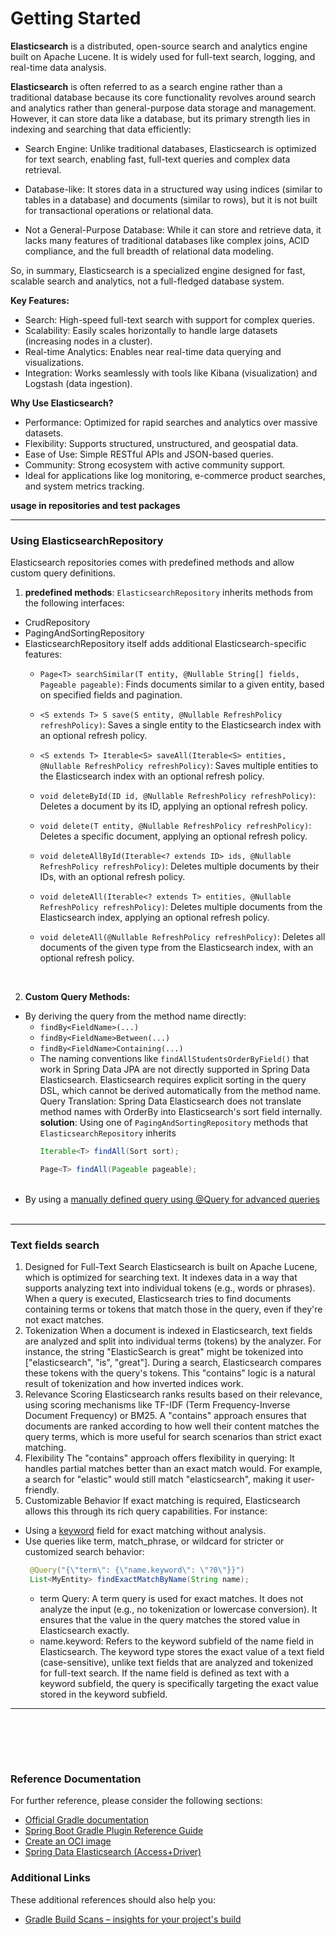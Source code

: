 # Getting Started  


**Elasticsearch** is a distributed, open-source search and analytics engine built on Apache Lucene.
It is widely used for full-text search, logging, and real-time data analysis.  

**Elasticsearch** is often referred to as a search engine rather than a traditional database because its core functionality
revolves around search and analytics rather than general-purpose data storage and management.
However, it can store data like a database, but its primary strength lies in indexing and searching that data efficiently:

- Search Engine: Unlike traditional databases, Elasticsearch is optimized for text search, enabling fast, full-text queries and complex data retrieval.

- Database-like: It stores data in a structured way using indices (similar to tables in a database) and documents (similar to rows),
  but it is not built for transactional operations or relational data.

- Not a General-Purpose Database: While it can store and retrieve data, it lacks many features of traditional databases
  like complex joins, ACID compliance, and the full breadth of relational data modeling.

So, in summary, Elasticsearch is a specialized engine designed for fast, scalable search and analytics, not a full-fledged database system.

**Key Features:**
- Search: High-speed full-text search with support for complex queries.
- Scalability: Easily scales horizontally to handle large datasets (increasing nodes in a cluster).
- Real-time Analytics: Enables near real-time data querying and visualizations.
- Integration: Works seamlessly with tools like Kibana (visualization) and Logstash (data ingestion).  

**Why Use Elasticsearch?**
- Performance: Optimized for rapid searches and analytics over massive datasets.
- Flexibility: Supports structured, unstructured, and geospatial data.
- Ease of Use: Simple RESTful APIs and JSON-based queries.
- Community: Strong ecosystem with active community support.
- Ideal for applications like log monitoring, e-commerce product searches, and system metrics tracking.  

**usage in repositories and test packages**
****  
### Using ElasticsearchRepository 

Elasticsearch repositories comes with predefined methods and allow custom query definitions.  
1. **predefined methods**: `ElasticsearchRepository` inherits methods from the following interfaces:
- CrudRepository
- PagingAndSortingRepository
- ElasticsearchRepository itself adds additional Elasticsearch-specific features:  
  - `Page<T> searchSimilar(T entity, @Nullable String[] fields, Pageable pageable)`: 
Finds documents similar to a given entity, based on specified fields and pagination.
  
  - `<S extends T> S save(S entity, @Nullable RefreshPolicy refreshPolicy)`: 
Saves a single entity to the Elasticsearch index with an optional refresh policy.

  - `<S extends T> Iterable<S> saveAll(Iterable<S> entities, @Nullable RefreshPolicy refreshPolicy)`: 
Saves multiple entities to the Elasticsearch index with an optional refresh policy.

  - `void deleteById(ID id, @Nullable RefreshPolicy refreshPolicy)`: 
Deletes a document by its ID, applying an optional refresh policy.

  - `void delete(T entity, @Nullable RefreshPolicy refreshPolicy)`: 
Deletes a specific document, applying an optional refresh policy.

  - `void deleteAllById(Iterable<? extends ID> ids, @Nullable RefreshPolicy refreshPolicy)`: 
Deletes multiple documents by their IDs, with an optional refresh policy.

  - `void deleteAll(Iterable<? extends T> entities, @Nullable RefreshPolicy refreshPolicy)`: 
Deletes multiple documents from the Elasticsearch index, applying an optional refresh policy.

  - `void deleteAll(@Nullable RefreshPolicy refreshPolicy)`: 
Deletes all documents of the given type from the Elasticsearch index, with an optional refresh policy.
<br>  
  
2. **Custom Query Methods:**  
- By deriving the query from the method name directly:
  - `findBy<FieldName>(...)`
  - `findBy<FieldName>Between(...)`
  - `findBy<FieldName>Containing(...)`
  - The naming conventions like `findAllStudentsOrderByField()` that work in Spring Data JPA are not directly supported in Spring Data Elasticsearch.
    Elasticsearch requires explicit sorting in the query DSL, which cannot be derived automatically from the method name.
    Query Translation: Spring Data Elasticsearch does not translate method names with OrderBy into Elasticsearch's sort field internally.
    **solution**: Using one of `PagingAndSortingRepository` methods that `ElasticsearchRepository` inherits
    ```java
    Iterable<T> findAll(Sort sort);
    
    Page<T> findAll(Pageable pageable);
    ```    
   <br>
- By using a [manually defined query using @Query for advanced queries](https://docs.spring.io/spring-data/elasticsearch/reference/elasticsearch/repositories/elasticsearch-repository-queries.html)
<br><br>  
*******  
### Text fields search
1. Designed for Full-Text Search
   Elasticsearch is built on Apache Lucene, which is optimized for searching text. It indexes data in a way that supports 
analyzing text into individual tokens (e.g., words or phrases). When a query is executed, Elasticsearch tries to find documents 
containing terms or tokens that match those in the query, even if they're not exact matches.
2. Tokenization
   When a document is indexed in Elasticsearch, text fields are analyzed and split into individual terms (tokens)
by the analyzer. For instance, the string "ElasticSearch is great" might be tokenized into ["elasticsearch", "is", "great"].
During a search, Elasticsearch compares these tokens with the query's tokens. This "contains" logic is a natural result of tokenization and how inverted indices work.
3. Relevance Scoring
   Elasticsearch ranks results based on their relevance, using scoring mechanisms like TF-IDF (Term Frequency-Inverse Document Frequency)
or BM25. A "contains" approach ensures that documents are ranked according to how well their content matches the query terms,
which is more useful for search scenarios than strict exact matching.
4. Flexibility
   The "contains" approach offers flexibility in querying: It handles partial matches better than an exact match would.
For example, a search for "elastic" would still match "elasticsearch", making it user-friendly.
5. Customizable Behavior
   If exact matching is required, Elasticsearch allows this through its rich query capabilities. For instance:
- Using a [keyword](https://www.elastic.co/guide/en/elasticsearch/reference/current/keyword.html) field for exact matching without analysis.
- Use queries like term, match_phrase, or wildcard for stricter or customized search behavior:
   ```java
    @Query("{\"term\": {\"name.keyword\": \"?0\"}}")
    List<MyEntity> findExactMatchByName(String name);
    ```  
    - term Query: A term query is used for exact matches. It does not analyze the input (e.g., no tokenization or lowercase conversion).
It ensures that the value in the query matches the stored value in Elasticsearch exactly.
    - name.keyword: Refers to the keyword subfield of the name field in Elasticsearch. The keyword type stores the exact value 
  of a text field (case-sensitive), unlike text fields that are analyzed and tokenized for full-text search. If the name field
  is defined as text with a keyword subfield, the query is specifically targeting the exact value stored in the keyword subfield.

****

<br>   

<br><br>
### Reference Documentation
For further reference, please consider the following sections:

* [Official Gradle documentation](https://docs.gradle.org)
* [Spring Boot Gradle Plugin Reference Guide](https://docs.spring.io/spring-boot/3.3.5/gradle-plugin)
* [Create an OCI image](https://docs.spring.io/spring-boot/3.3.5/gradle-plugin/packaging-oci-image.html)
* [Spring Data Elasticsearch (Access+Driver)](https://docs.spring.io/spring-boot/3.3.5/reference/data/nosql.html#data.nosql.elasticsearch)

### Additional Links
These additional references should also help you:

* [Gradle Build Scans – insights for your project's build](https://scans.gradle.com#gradle)

